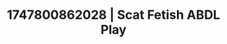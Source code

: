 ---
categories:
- Erotic vulnerability
- Deep intimacy
- Queer kinks
- Dark fantasy erotica
- Pleasure mapping
image: /assets/images/1747800862028.jpg
layout: post
seo:
  description: Featured content with exclusive Scat Fetish, ABDL Play. HD images available.
  keywords: Scat Fetish, ABDL Play
  og_image: /assets/images/1747800862028.jpg
  schema_type: VisualArtwork
tags:
- '#1747800862028'
- Scat Fetish
- ABDL Play
title: 1747800862028 | Scat Fetish ABDL Play
---